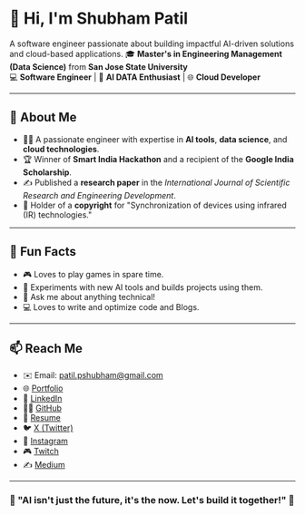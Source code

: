 # 👋 Hi, I'm Shubham Patil

A software engineer passionate about building impactful AI-driven solutions and cloud-based applications.
🎓 **Master's in Engineering Management (Data Science)** from **San Jose State University**  
💻 **Software Engineer** | 🚀 **AI DATA Enthusiast** | 🌐 **Cloud Developer**

---

## 🌟 About Me

- 👨‍💻 A passionate engineer with expertise in **AI tools**, **data science**, and **cloud technologies**.  
- 🏆 Winner of **Smart India Hackathon** and a recipient of the **Google India Scholarship**.  
- ✍️ Published a **research paper** in the *International Journal of Scientific Research and Engineering Development*.  
- 📜 Holder of a **copyright** for "Synchronization of devices using infrared (IR) technologies."  

---

## 🚀 Fun Facts

- 🎮 Loves to play games in spare time.  
- 🤖 Experiments with new AI tools and builds projects using them.  
- 💬 Ask me about anything technical!  
- 💻 Loves to write and optimize code and Blogs.    

---

## 📫 Reach Me

- ✉️ Email: [patil.pshubham@gmail.com](mailto:patil.pshubham@gmail.com)  
- 🌐 [Portfolio](https://shubhampatil03/)  
- 💼 [LinkedIn](https://www.linkedin.com/in/shubhampatil03/)  
- 🧑‍💻 [GitHub](https://github.com/iiTzShubham)  
- 📄 [Resume](https://github.com/iiTzShubham/Resume2025.pdf)  
- 🐦 [X (Twitter)](https://x.com/S0NiC_03)  
- 📸 [Instagram](https://www.instagram.com/shubz.p98/)  
- 🎮 [Twitch](https://www.twitch.tv/s0nic_33)  
- ✍️ [Medium](https://medium.com/@patil.pshubham3)  

---

### 🤖 "AI isn't just the future, it's the now. Let's build it together!" 🚀
